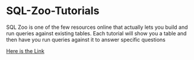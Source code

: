 # SQL-Zoo-Tutorials

SQL Zoo is one of the few resources online that actually lets you build and run queries against existing tables. Each tutorial will show you a table and then have you run queries against it to answer specific questions

[Here is the Link](http://sqlzoo.net/wiki/SQL_Tutorial)
